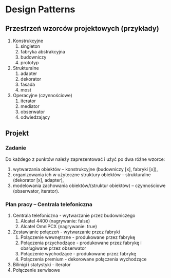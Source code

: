 # Design Patterns

## Przestrzeń wzorców projektowych (przykłady)
1. Konstrukcyjne
    1. singleton
    1. fabryka abstrakcyjna
    1. budowniczy
    1. prototyp
1. Strukturalne
    1. adapter
    1. dekorator
    1. fasada
    1. most
1. Operacyjne (czynnościowe)
    1. iterator    
    1. mediator
    1. obserwator
    1. odwiedzający

## Projekt

### Zadanie
Do każdego z punktów należy zaprezentować i użyć po dwa różne wzorce:
1. wytwarzania obiektów – konstrukcyjne (budowniczy [x], fabryki [x]),
1. organizowania ich w użyteczne struktury obiektów – strukturalne (dekorator [x], adapter),
1. modelowania zachowania obiektów/(struktur obiektów) – czynnościowe (obserwator, iterator).


### Plan pracy – Centrala telefoniczna
1. Centrala telefoniczna - wytwarzanie przez budowniczego
    1. Alcatel 4400 (nagrywanie: false)
    1. Alcatel OmniPCX (nagrywanie: true)
1. Zestawianie połączeń - wytwarzanie przez fabryki
    1. Połączenie wewnętrzne - produkowane przez fabrykę
    1. Połączenia przychodzące - produkowane przez fabrykę i obsługiwane przez obserwator
    1. Połączenie wychodzące - produkowane przez fabrykę
    1. Połączenia premium - dekorowane połączenia wychodzące
1. Bilinigi i statystyki - iterator
1. Połączenie serwisowe
